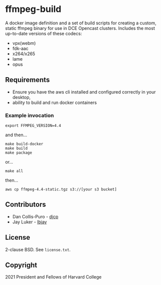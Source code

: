 # ffmpeg-build

A docker image definition and a set of build scripts for creating a custom, static ffmpeg binary
for use in DCE Opencast clusters. Includes the most up-to-date versions of these codecs:

- vpx(webm)
- fdk-aac
- x264/x265
- lame
- opus

## Requirements

- Ensure you have the aws cli installed and configured correctly in your desktop,
- ability to build and run docker containers

### Example invocation

    export FFMPEG_VERSION=4.4

and then...

    make build-docker
    make build
    make package

or...

    make all

then...

    aws cp ffmpeg-4.4-static.tgz s3://[your s3 bucket]

## Contributors

* Dan Collis-Puro - [djcp](https://github.com/djcp)
* Jay Luker - [lbjay](https://github.com/lbjay)

## License

2-clause BSD. See `license.txt`.

## Copyright

2021 President and Fellows of Harvard College
